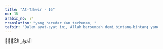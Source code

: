 ```yaml
---
title: "At-Takwir - 16"
no: 16
arabic_no: ١٦
translation: "yang beredar dan terbenam, "
tafsir: "Dalam ayat-ayat ini, Allah bersumpah demi bintang-bintang yang beredar dan terbenam. Bintang-bintang itu semuanya tidak tampak oleh penglihatan pada siang hari, namun akan kelihatan bersinar pada malam hari. Allah bersumpah dengan bintang-bintang itu karena dalam keadaannya yang silih berganti, tidak tampak ketika siang dan bersinar pada malam hari, merupakan tanda atas kekuasaan Allah yang mengatur perjalanannya."
---
```


الْجَوَارِ الْكُنَّسِۙ
